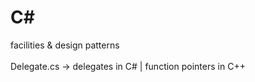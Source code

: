 # C#
facilities & design patterns
<br>
<br>
Delegate.cs -> delegates in C# | function pointers in C++

